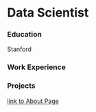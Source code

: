 # Data Scientist

### Education
Stanford

### Work Experience

### Projects

[link to About Page](about.md)
